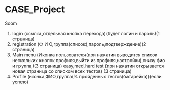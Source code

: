 # CASE_Project
Soom
1. login (ссылка,отдельная кнопка перехода)(будет логин и пароль)(1 страница)
2. registration (Ф И О,группа(список),пароль,подтверждение)(2 страница)
3. Main menu (Иконка пользователя(при нажатии выводится список нескольких кнопок профиля,выйти из профиля,настройки),снизу фио и группа,)(3 страница)
easy,med,hard test (при нажатии открывается новая страница со списком всех тестов) (3 страница)
4. Profile (иконка,ФИО,группа(% пройденных тестов(батарейка))(если успею)
